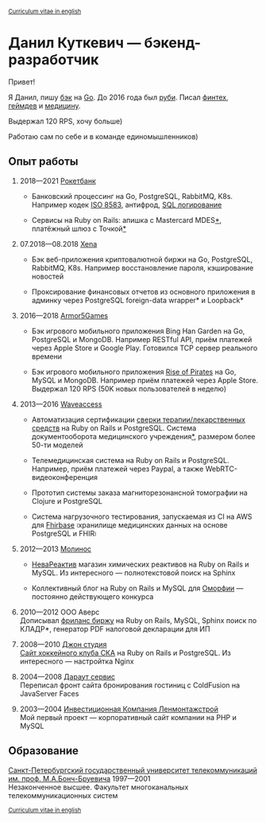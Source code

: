 <sup>[Curriculum vitae in english][]</sup>

# Данил Куткевич — бэкенд-разработчик

Привет!

Я Данил, пишу [бэк][go8583] на [Go][sqltee]. До 2016 года был [руби][rubycda].
Писал [финтех][rocketbank], [геймдев][armor5games] и [медицину][medapp].

Выдержал 120 RPS, хочу больше)

Работаю сам по себе и в команде единомышленников)

[go8583]: https://github.com/danil/iso8583
[sqltee]: https://github.com/danil/sqltee
[rubycda]: https://github.com/hospital-systems/ruby-cda
[rocketbank]: https://rocketbank.ru
[armor5games]: https://armor5games.github.io
[medapp]: http://choice-hs.com

## Опыт работы

1. <span title="08.2018—01.2021">2018—2021</span> [Рокетбанк][rocketbank.ru]

   * Банковский процессинг на Go, PostgreSQL, RabbitMQ, K8s.
     Например кодек [ISO 8583][go8583], антифрод, [SQL логирование][sqltee]

   * Сервисы на Ruby on Rails: апишка с Mastercard MDES[*][MDES],
     платёжный шлюз c Точкой[*][Tochka]

   [rocketbank.ru]: https://rocketbank.ru
   [MDES]: https://developer.mastercard.com/mdes-customer-service/documentation
   [Tochka]: https://tochka.com

2. 07.2018—08.2018 <span title="Xena Exchange">[Xena][]</span>

   * Бэк веб-приложения криптовалютной биржи на Go, PostgreSQL, RabbitMQ,
     K8s. Например восстановление пароля, кэширование новостей

   * Проксирование финансовых отчетов из основного приложения в админку через
     <span title="https://www.postgresql.org/docs/current/postgres-fdw.html">PostgreSQL
     foreign-data wrapper*</span> и
     <span title="https://github.com/strongloop">Loopback*</span>

   [Xena]: https://xena.exchange

3. <span title="10.2016—05.2018">2016—2018</span> [Armor5Games][armor5games]

   * Бэк игрового мобильного приложения Bing Han Garden на
     Go, PostgreSQL и MongoDB. Например RESTful API, приём платежей через
     Apple Store и Google Play. Готовился TCP сервер реального времени

   * Бэк игрового мобильного приложения [Rise of Pirates][] на
     Go, MySQL и MongoDB. Например приём платежей через Apple Store.
     Выдержал 120 RPS (50K новых пользователей в неделю)

   [Rise of Pirates]: https://armor5games.github.io/ru/games/rise-of-pirates

4. <span title="06.2013—08.2016">2013—2016</span> [Waveaccess][]

   * Автоматизация сертификации [сверки терапии/лекарственных средств][rubycda]
     на Ruby on Rails и PostgreSQL.
     Система документооборота медицинского учреждения[*][medapp],
     размером более 50-ти моделей

   * <span title="Holiadvice">Телемедицинская система</span> на Ruby on Rails и PostgreSQL.
     Например, приём платежей через Paypal, а также WebRTC-видеоконференция

   * Прототип <span title="Salemed">системы заказа магниторезонансной
     томографии</span> на Clojure и PostgreSQL

   * Система нагрузочного тестирования, запускаемая из CI на AWS для
     [Fhirbase][]
     <sub><sup>(</sup></sub>хранилище медицинских данных на основе PostgreSQL
     и FHIR<sub><sup>)</sup></sub>

   [Waveaccess]: https://waveaccess.ru
   [Fhirbase]: https://github.com/fhirbase/fhirbase-plv8/graphs/contributors

5. <span title="04.2012—06.2013">2012—2013</span> [Молинос][]

   * [НеваРеактив][] магазин химических реактивов на Ruby on Rails и MySQL.
     Из интересного — полнотекстовой поиск на Sphinx

   * Коллективный блог на Ruby on Rails и MySQL для [Оморфии][] —
     постоянно действующего конкурса

   [Молинос]: https://molinos.ru
   [НеваРеактив]: https://nevareaktiv.ru
   [Оморфии]: https://omorfia.ru

6. <span title="09.2010—04.2012">2010—2012</span> OOO Аверс  
   Дописывал [фриланс биржу][] на Ruby on Rails, MySQL, Sphinx
   поиск по <span title="Классификатор адресов Российской Федерации">КЛАДР*</span>,
   генератор PDF налоговой декларации для ИП

   [фриланс биржу]: http://prohq.ru
   [prohq.ru]: http://prohq.ru

7. <span title="03.2008—09.2010">2008—2010</span> [Джон студия][]  
   [Сайт хоккейного клуба СКА][] на Ruby on Rails и PostgreSQL.
   Из интересного — настройтка Nginx

   [Джон студия]: https://john.ru
   [Сайт хоккейного клуба СКА]: https://ska.ru

8. <span title="11.2004—03.2008">2004—2008</span> [Дараут сервис][]  
   Переписал фронт <span title="hotelguide.com">сайта бронирования гостиниц</span>
   с ColdFusion на JavaServer Faces

   [Дараут сервис]: http://darout.ru

9. <span title="06.2003—11.2004">2003—2004</span> [Инвестиционная Компания Ленмонтажстрой][]  
   Мой первый проект — корпоративный сайт компании на PHP и MySQL

   [Инвестиционная Компания Ленмонтажстрой]: https://lmsic.com

## Образование

[Санкт-Петербургский государственный университет телекоммуникаций им. проф. М.А.Бонч-Бруевича][] 1997—2001  
Незаконченное высшее. Факультет многоканальных телекоммуникационных систем

[Санкт-Петербургский государственный университет телекоммуникаций им. проф. М.А.Бонч-Бруевича]: https://sut.ru

<sub>[Curriculum vitae in english][]</sub>

[Curriculum vitae in english]: ./danilkutkevich.en.md#readme
